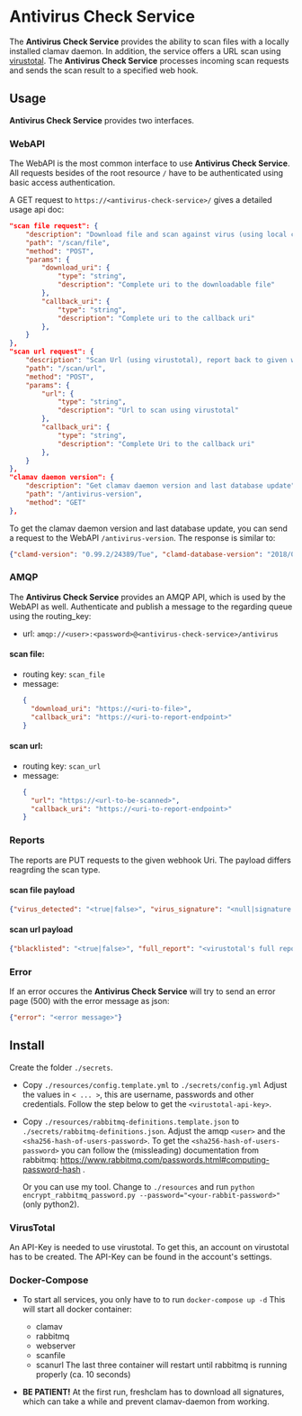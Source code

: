 # Antivirus Check Service

The __Antivirus Check Service__ provides the ability to scan files with a locally installed clamav daemon. In addition, the service offers a URL scan using [virustotal](https://www.virustotal.com).
The __Antivirus Check Service__ processes incoming scan requests and sends the scan result to a specified web hook.

## Usage
__Antivirus Check Service__ provides two interfaces.

### WebAPI
The WebAPI is the most common interface to use __Antivirus Check Service__.
All requests besides of the root resource `/` have to be authenticated using basic access authentication.

A GET request to `https://<antivirus-check-service>/` gives a detailed usage api doc:
~~~json
"scan file request": {
    "description": "Download file and scan against virus (using local clamd), report back to given webhook uri",
    "path": "/scan/file",
    "method": "POST",
    "params": {
        "download_uri": {
            "type": "string",
            "description": "Complete uri to the downloadable file"
        },
        "callback_uri": {
            "type": "string",
            "description": "Complete uri to the callback uri"
        },
    }
},
"scan url request": {
    "description": "Scan Url (using virustotal), report back to given webhook Uri",
    "path": "/scan/url",
    "method": "POST",
    "params": {
        "url": {
            "type": "string",
            "description": "Url to scan using virustotal"
        },
        "callback_uri": {
            "type": "string",
            "description": "Complete Uri to the callback uri"
        },
    }
},
"clamav daemon version": {
    "description": "Get clamav daemon version and last database update",
    "path": "/antivirus-version",
    "method": "GET"
},
~~~

To get the clamav daemon version and last database update, you can send a request to the WebAPI `/antivirus-version`.
The response is similar to:
~~~json
{"clamd-version": "0.99.2/24389/Tue", "clamd-database-version": "2018/03/13 - 08:12:22"}
~~~

### AMQP
The __Antivirus Check Service__ provides an AMQP API, which is used by the WebAPI as well. 
Authenticate and publish a message to the regarding queue using the routing_key:

- url: `amqp://<user>:<password>@<antivirus-check-service>/antivirus`

#### scan file:
 - routing key: `scan_file`
 - message:
    ~~~json
    {
      "download_uri": "https://<uri-to-file>",
      "callback_uri": "https://<uri-to-report-endpoint>"
    }
    ~~~

#### scan url:
 - routing key: `scan_url`
 - message:
    ~~~json
    {
      "url": "https://<url-to-be-scanned>",
      "callback_uri": "https://<uri-to-report-endpoint>"
    }
    ~~~

### Reports
The reports are PUT requests to the given webhook Uri. The payload differs reagrding the scan type.

#### scan file payload
~~~json
{"virus_detected": "<true|false>", "virus_signature": "<null|signature name>"}
~~~

#### scan url payload
~~~json
{"blacklisted": "<true|false>", "full_report": "<virustotal's full report>"}
~~~

### Error
If an error occures the __Antivirus Check Service__ will try to send an error page (500) with the error message as json:
~~~json
{"error": "<error message>"}
~~~

## Install

Create the folder `./secrets`. 
- Copy `./resources/config.template.yml` to `./secrets/config.yml`
  Adjust the values in `< ... >`, this are username, passwords and other credentials.
  Follow the step below to get the `<virustotal-api-key>`.

- Copy `./resources/rabbitmq-definitions.template.json` to `./secrets/rabbitmq-definitions.json`.
  Adjust the amqp `<user>` and the `<sha256-hash-of-users-password>`.
  To get the `<sha256-hash-of-users-password>` you can follow the (missleading) documentation from rabbitmq:
  https://www.rabbitmq.com/passwords.html#computing-password-hash .
  
  Or you can use my tool. Change to `./resources` and run `python encrypt_rabbitmq_password.py --password="<your-rabbit-password>"` (only python2). 

### VirusTotal
An API-Key is needed to use virustotal. To get this, an account on virustotal has to be created. The API-Key can be found in the account's settings.

### Docker-Compose
- To start all services, you only have to to run `docker-compose up -d`
  This will start all docker container:
  - clamav
  - rabbitmq
  - webserver
  - scanfile
  - scanurl
  The last three container will restart until rabbitmq is running properly (ca. 10 seconds)

- __BE PATIENT!__ At the first run, freshclam has to download all signatures, which can take a 
  while and prevent clamav-daemon from working.
